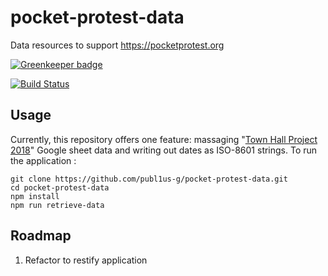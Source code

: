 # pocket-protest-data

Data resources to support https://pocketprotest.org

[![Greenkeeper badge](https://badges.greenkeeper.io/publ1us-g/pocket-protest-data.svg)](https://greenkeeper.io/)

[![Build Status](https://travis-ci.org/publ1us-g/pocket-protest-data.svg?branch=master)](https://travis-ci.org/publ1us-g/pocket-protest-data)

## Usage
Currently, this repository offers one feature: massaging "[Town Hall Project 2018]" Google sheet data and writing out
dates as ISO-8601 strings.  To run the application :

```shell
git clone https://github.com/publ1us-g/pocket-protest-data.git
cd pocket-protest-data
npm install
npm run retrieve-data
```

## Roadmap
1. Refactor to restify application

[Town Hall Project 2018]: https://docs.google.com/spreadsheets/d/1yq1NT9DZ2z3B8ixhid894e77u9rN5XIgOwWtTW72IYA
